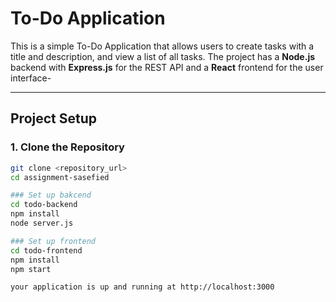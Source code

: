 # To-Do Application

This is a simple To-Do Application that allows users to create tasks with a title and description, and view a list of all tasks. The project has a **Node.js** backend with **Express.js** for the REST API and a **React** frontend for the user interface-

---

## Project Setup

### 1. Clone the Repository
```bash
git clone <repository_url>
cd assignment-sasefied

### Set up bakcend
cd todo-backend
npm install
node server.js

### Set up frontend
cd todo-frontend
npm install 
npm start

your application is up and running at http://localhost:3000 
